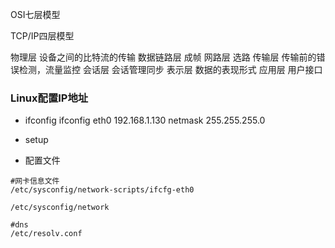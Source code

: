 OSI七层模型

TCP/IP四层模型

物理层  设备之间的比特流的传输
数据链路层  成帧
网路层  选路
传输层  传输前的错误检测，流量监控
会话层  会话管理同步
表示层  数据的表现形式
应用层  用户接口

### Linux配置IP地址

- ifconfig
    ifconfig eth0 192.168.1.130 netmask 255.255.255.0

- setup

- 配置文件

```
#网卡信息文件
/etc/sysconfig/network-scripts/ifcfg-eth0

/etc/sysconfig/network

#dns
/etc/resolv.conf
```